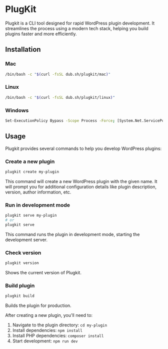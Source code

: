 # PlugKit
Plugkit is a CLI tool designed for rapid WordPress plugin development. It streamlines the process using a modern tech stack, helping you build plugins faster and more efficiently.

## Installation

### Mac
```bash
/bin/bash -c "$(curl -fsSL dub.sh/plugkit/mac)"
```

### Linux
```bash
/bin/bash -c "$(curl -fsSL dub.sh/plugkit/linux)"
```

### Windows
```bash
Set-ExecutionPolicy Bypass -Scope Process -Force; [System.Net.ServicePointManager]::SecurityProtocol = [System.Net.ServicePointManager]::SecurityProtocol -bor 3072; iex ((New-Object System.Net.WebClient).DownloadString('https://dub.sh/plugkit/windows'))
```

## Usage

Plugkit provides several commands to help you develop WordPress plugins:

### Create a new plugin
```bash
plugkit create my-plugin
```
This command will create a new WordPress plugin with the given name. It will prompt you for additional configuration details like plugin description, version, author information, etc.

### Run in development mode
```bash
plugkit serve my-plugin
# or
plugkit serve
```
This command runs the plugin in development mode, starting the development server.

### Check version
```bash
plugkit version
```
Shows the current version of Plugkit.

### Build plugin
```bash
plugkit build
```
Builds the plugin for production.

After creating a new plugin, you'll need to:
1. Navigate to the plugin directory: `cd my-plugin`
2. Install dependencies: `npm install`
3. Install PHP dependencies: `composer install`
4. Start development: `npm run dev`

